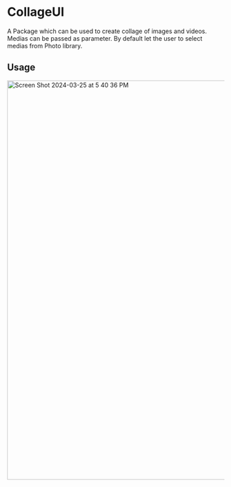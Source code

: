 # CollageUI

A Package which can be used to create collage of images and videos. Medias can be passed as parameter. By default let the user to select medias from Photo library.

## Usage

<img width="926" alt="Screen Shot 2024-03-25 at 5 40 36 PM" src="https://github.com/prakashojha/CollageUI/assets/8487111/1af88116-81d1-4fde-a475-e64d5a197877">

<img width="400" scr="https://github.com/prakashojha/CollageUI/assets/8487111/05f9dc27-dc43-4e81-82be-05078e654833">

